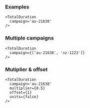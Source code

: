 ### Examples

```
<TotalDuration
  campaign='au-21638'
/>
```

### Multiple campaigns

```
<TotalDuration
  campaign={['au-21638', 'nz-1223']}
/>
```

### Mutiplier & offset

```
<TotalDuration
  campaign='au-21638'
  multiplier={0.5}
  offset={1}
  units={false}
/>
```
